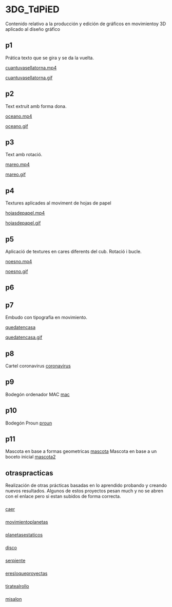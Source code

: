 # 3DG_TdPiED
Contenido relativo a la producción y edición de gráficos en movimientoy 3D aplicado al diseño gráfico

## p1
Prática texto que se gira y se da la vuelta.

[cuantuvasellatorna.mp4](p1.mp4)

[cuantuvasellatorna.gif](p1.gif)


## p2
Text extruit amb forma dona.

[oceano.mp4](p2.mp4)

[oceano.gif](p2.gif)


## p3
Text amb rotació.

[mareo.mp4](p3.mp4)

[mareo.gif](p3.gif)



## p4
Textures aplicades al moviment de hojas de papel


[hojasdepapel.mp4](p4.mp4)

[hojasdepapel.gif](p4.gif)



## p5
Aplicació de textures en cares diferents del cub. Rotació i bucle. 

[noesno.mp4](p5.mp4)

[noesno.gif](p5.gif)




## p6


## p7
Embudo con tipografía en movimiento.

[quedatencasa](p7.mp4)

[quedatencasa.gif](p7.gif)

## p8
Cartel coronavirus [coronavirus](p8.jpg)

## p9
Bodegón ordenador MAC [mac](p9.jpg)

## p10
Bodegón Proun [proun](p10.jpg)

## p11
Mascota en base a formas geometricas [mascota](p11.jpg)
Mascota en base a un boceto inicial [mascota2](mascota2.jpg)

## otraspracticas
Realización de otras prácticas basadas en lo aprendido probando y creando nuevos resultados. Algunos de estos proyectos pesan much y no se abren con el enlace pero si estan subidos de forma correcta. 
###
[caer](encasa1.mp4)
###
[movimientoplanetas](escenari.mp4)
###
[planetasestaticos](planetas.jpg)
###
[disco](encasa2.mp4)
###
[serpiente](encasa4.mp4)
###
[eresloqueproyectas](cristal.jpg)
###
[tiratealrollo](rollopapel.gif)
###
[misalon](vajillaescenario.jpg) 
